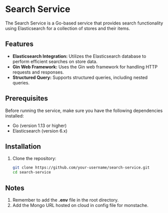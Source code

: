 # Search Service

The Search Service is a Go-based service that provides search functionality using Elasticsearch for a collection of stores and their items.

## Features

- **Elasticsearch Integration:** Utilizes the Elasticsearch database to perform efficient searches on store data.
- **Gin Web Framework:** Uses the Gin web framework for handling HTTP requests and responses.
- **Structured Query:** Supports structured queries, including nested queries.

## Prerequisites

Before running the service, make sure you have the following dependencies installed:

- Go (version 1.13 or higher)
- Elasticsearch (version 6.x)

## Installation

1. Clone the repository:

   ```bash
   git clone https://github.com/your-username/search-service.git
   cd search-service

## Notes

1. Remember to add the **.env** file in the root directory.
2. Add the Mongo URL hosted on cloud in config file for monstache.
